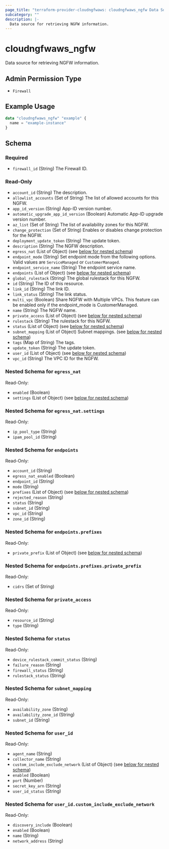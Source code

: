 ```yaml
---
page_title: "terraform-provider-cloudngfwaws: cloudngfwaws_ngfw Data Source"
subcategory: ""
description: |-
  Data source for retrieving NGFW information.
---
```


# cloudngfwaws_ngfw

Data source for retrieving NGFW information.


## Admin Permission Type

* `Firewall`


## Example Usage

```terraform
data "cloudngfwaws_ngfw" "example" {
  name = "example-instance"
}
```


<!-- schema generated by tfplugindocs -->
## Schema

### Required

- `firewall_id` (String) The Firewall ID.

### Read-Only

- `account_id` (String) The description.
- `allowlist_accounts` (Set of String) The list of allowed accounts for this NGFW.
- `app_id_version` (String) App-ID version number.
- `automatic_upgrade_app_id_version` (Boolean) Automatic App-ID upgrade version number.
- `az_list` (Set of String) The list of availability zones for this NGFW.
- `change_protection` (Set of String) Enables or disables change protection for the NGFW.
- `deployment_update_token` (String) The update token.
- `description` (String) The NGFW description.
- `egress_nat` (List of Object) (see [below for nested schema](#nestedatt--egress_nat))
- `endpoint_mode` (String) Set endpoint mode from the following options. Valid values are `ServiceManaged` or `CustomerManaged`.
- `endpoint_service_name` (String) The endpoint service name.
- `endpoints` (List of Object) (see [below for nested schema](#nestedatt--endpoints))
- `global_rulestack` (String) The global rulestack for this NGFW.
- `id` (String) The ID of this resource.
- `link_id` (String) The link ID.
- `link_status` (String) The link status.
- `multi_vpc` (Boolean) Share NGFW with Multiple VPCs. This feature can be enabled only if the endpoint_mode is CustomerManaged.
- `name` (String) The NGFW name.
- `private_access` (List of Object) (see [below for nested schema](#nestedatt--private_access))
- `rulestack` (String) The rulestack for this NGFW.
- `status` (List of Object) (see [below for nested schema](#nestedatt--status))
- `subnet_mapping` (List of Object) Subnet mappings. (see [below for nested schema](#nestedatt--subnet_mapping))
- `tags` (Map of String) The tags.
- `update_token` (String) The update token.
- `user_id` (List of Object) (see [below for nested schema](#nestedatt--user_id))
- `vpc_id` (String) The VPC ID for the NGFW.

<a id="nestedatt--egress_nat"></a>
### Nested Schema for `egress_nat`

Read-Only:

- `enabled` (Boolean)
- `settings` (List of Object) (see [below for nested schema](#nestedobjatt--egress_nat--settings))

<a id="nestedobjatt--egress_nat--settings"></a>
### Nested Schema for `egress_nat.settings`

Read-Only:

- `ip_pool_type` (String)
- `ipam_pool_id` (String)



<a id="nestedatt--endpoints"></a>
### Nested Schema for `endpoints`

Read-Only:

- `account_id` (String)
- `egress_nat_enabled` (Boolean)
- `endpoint_id` (String)
- `mode` (String)
- `prefixes` (List of Object) (see [below for nested schema](#nestedobjatt--endpoints--prefixes))
- `rejected_reason` (String)
- `status` (String)
- `subnet_id` (String)
- `vpc_id` (String)
- `zone_id` (String)

<a id="nestedobjatt--endpoints--prefixes"></a>
### Nested Schema for `endpoints.prefixes`

Read-Only:

- `private_prefix` (List of Object) (see [below for nested schema](#nestedobjatt--endpoints--prefixes--private_prefix))

<a id="nestedobjatt--endpoints--prefixes--private_prefix"></a>
### Nested Schema for `endpoints.prefixes.private_prefix`

Read-Only:

- `cidrs` (Set of String)




<a id="nestedatt--private_access"></a>
### Nested Schema for `private_access`

Read-Only:

- `resource_id` (String)
- `type` (String)


<a id="nestedatt--status"></a>
### Nested Schema for `status`

Read-Only:

- `device_rulestack_commit_status` (String)
- `failure_reason` (String)
- `firewall_status` (String)
- `rulestack_status` (String)


<a id="nestedatt--subnet_mapping"></a>
### Nested Schema for `subnet_mapping`

Read-Only:

- `availability_zone` (String)
- `availability_zone_id` (String)
- `subnet_id` (String)


<a id="nestedatt--user_id"></a>
### Nested Schema for `user_id`

Read-Only:

- `agent_name` (String)
- `collector_name` (String)
- `custom_include_exclude_network` (List of Object) (see [below for nested schema](#nestedobjatt--user_id--custom_include_exclude_network))
- `enabled` (Boolean)
- `port` (Number)
- `secret_key_arn` (String)
- `user_id_status` (String)

<a id="nestedobjatt--user_id--custom_include_exclude_network"></a>
### Nested Schema for `user_id.custom_include_exclude_network`

Read-Only:

- `discovery_include` (Boolean)
- `enabled` (Boolean)
- `name` (String)
- `network_address` (String)
